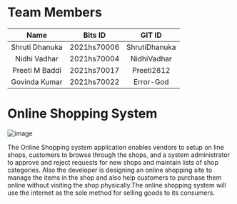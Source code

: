 # Team Members

| Name | Bits ID| GIT ID |
|:---:|:---:|:---:|
| Shruti Dhanuka | 2021hs70006 | ShrutiDhanuka |
| Nidhi Vadhar   | 2021hs70004 | NidhiVadhar|
| Preeti M Baddi | 2021hs70017 | Preeti2812 |
| Govinda Kumar  | 2021hs70022 | Error-God|

# Online Shopping System 

![image](https://user-images.githubusercontent.com/118751388/236259518-c3f20b2f-29e6-4fd0-a48f-0beb2d373871.png)

The  Online  Shopping  system application  enables vendors to setup on line shops, customers to browse through the shops, and a system administrator to approve and reject requests for new shops and maintain lists of shop categories. Also the developer is designing an online shopping site to manage the items in the shop and also help customers to purchase them online without visiting the shop physically.The online shopping system will use the internet as the sole method for selling goods to its consumers.
